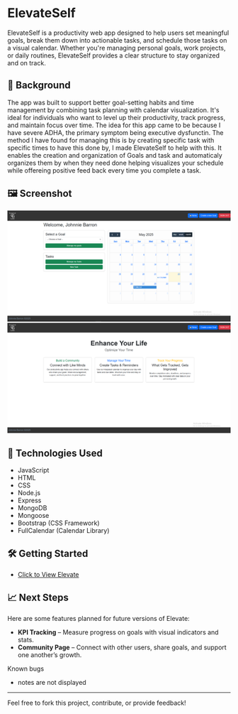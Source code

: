 # ElevateSelf

ElevateSelf is a productivity web app designed to help users set meaningful goals, break them down into actionable tasks, and schedule those tasks on a visual calendar. Whether you're managing personal goals, work projects, or daily routines, ElevateSelf provides a clear structure to stay organized and on track.

## 🧠 Background

The app was built to support better goal-setting habits and time management by combining task planning with calendar visualization. It's ideal for individuals who want to level up their productivity, track progress, and maintain focus over time. The idea for this app came to be because I have severe ADHA, the primary symptom being executive dysfunctin. The method I have found for managing this is by creating specific task with specific times to have this done by, I made ElevateSelf to help with this. It enables the creation and organization of Goals and task and automaticaly organizes them by when they need done helping visualizes your schedule while offereing positive feed back every time you complete a task.

## 🖼️ Screenshot



![alt text](public/images/Capture.PNG)
![ss](public/images/1.PNG)

## 🚀 Technologies Used

- JavaScript
- HTML
- CSS
- Node.js
- Express
- MongoDB
- Mongoose
- Bootstrap (CSS Framework)
- FullCalendar (Calendar Library)

## 🛠️ Getting Started

- [Click to View Elevate](https://elevateself-828b3b1b74f3.herokuapp.com/)



## 📈 Next Steps

Here are some features planned for future versions of Elevate:

- **KPI Tracking** – Measure progress on goals with visual indicators and stats.
- **Community Page** – Connect with other users, share goals, and support one another’s growth.

Known bugs
- notes are not displayed

---

Feel free to fork this project, contribute, or provide feedback!

